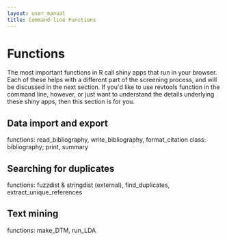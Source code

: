 ```yaml
---
layout: user_manual
title: Command-line Functions
---
```

<head>
  <!-- Global site tag (gtag.js) - Google Analytics -->
  <script async src="https://www.googletagmanager.com/gtag/js?id=UA-121833450-2"></script>
  <script>
    window.dataLayer = window.dataLayer || [];
    function gtag(){dataLayer.push(arguments);}
    gtag('js', new Date());

    gtag('config', 'UA-121833450-2');
  </script>
</head>

# Functions

The most important functions in R call shiny apps that run in your browser. Each of these helps with a different part of the screening process, and will be discussed in the next section. If you'd like to use revtools function in the command line, however, or just want to understand the details underlying these shiny apps, then this section is for you.

## Data import and export
functions: read_bibliography, write_bibliography, format_citation
class: bibliography; print, summary

## Searching for duplicates
functions: fuzzdist & stringdist (external), find_duplicates, extract_unique_references

## Text mining
functions: make_DTM, run_LDA